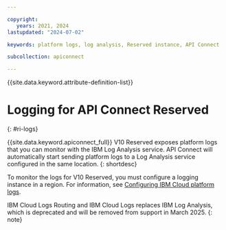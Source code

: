 ```yaml
---

copyright:
   years: 2021, 2024
lastupdated: "2024-07-02"

keywords: platform logs, log analysis, Reserved instance, API Connect

subcollection: apiconnect

---
```


{{site.data.keyword.attribute-definition-list}}

# Logging for API Connect Reserved
{: #ri-logs}

{{site.data.keyword.apiconnect_full}} V10 Reserved exposes platform logs that you can monitor with the IBM Log Analysis service. API Connect will automatically start sending platform logs to a Log Analysis service configured in the same location.
{: shortdesc}

To monitor the logs for V10 Reserved, you must configure a logging instance in a region. For information, see [Configuring IBM Cloud platform logs](/docs/log-analysis?topic=log-analysis-config_svc_logs).

IBM Cloud Logs Routing and IBM Cloud Logs replaces IBM Log Analysis, which is deprecated and will be removed from support in March 2025.
{: note}

